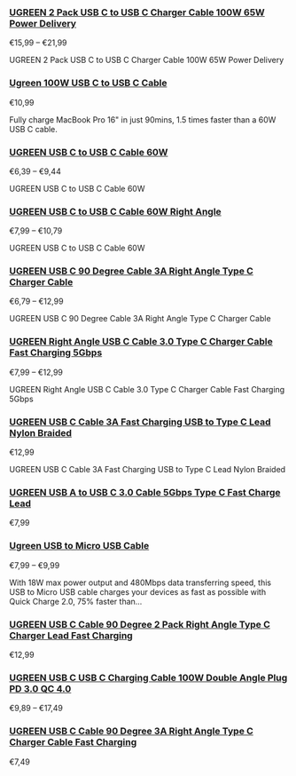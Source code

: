 ### [UGREEN 2 Pack USB C to USB C Charger Cable 100W 65W Power Delivery](/products/ugreen-2-pack-usb-c-to-usb-c-charger-cable-100w-65w-power-delivery) ###

€15,99 – €21,99

UGREEN 2 Pack USB C to USB C Charger Cable 100W 65W Power Delivery

### [Ugreen 100W USB C to USB C Cable](/products/ugreen-100w-usb-c-to-usb-c-cable) ###

€10,99

Fully charge MacBook Pro 16" in just 90mins, 1.5 times faster than a 60W USB C cable.

### [UGREEN USB C to USB C Cable 60W](/products/ugreen-usb-c-to-usb-c-cable-60w) ###

€6,39 – €9,44

UGREEN USB C to USB C Cable 60W

### [UGREEN USB C to USB C Cable 60W Right Angle](/products/ugreen-usb-c-to-usb-c-cable-60w-1) ###

€7,99 – €10,79

UGREEN USB C to USB C Cable 60W

### [UGREEN USB C 90 Degree Cable 3A Right Angle Type C Charger Cable](/products/ugreen-usb-c-90-degree-cable-3a-right-angle-type-c-charger-cable) ###

€6,79 – €12,99

UGREEN USB C 90 Degree Cable 3A Right Angle Type C Charger Cable

### [UGREEN Right Angle USB C Cable 3.0 Type C Charger Cable Fast Charging 5Gbps](/products/ugreen-right-angle-usb-c-cable-3-0-type-c-charger-cable-fast-charging-5gbps) ###

€7,99 – €12,99

UGREEN Right Angle USB C Cable 3.0 Type C Charger Cable Fast Charging 5Gbps

### [UGREEN USB C Cable 3A Fast Charging USB to Type C Lead Nylon Braided](/products/ugreen-usb-c-cable-3a-fast-charging-usb-to-type-c-lead-nylon-braided-1) ###

€12,99

UGREEN USB C Cable 3A Fast Charging USB to Type C Lead Nylon Braided

### [UGREEN USB A to USB C 3.0 Cable 5Gbps Type C Fast Charge Lead](/products/ugreen-usb-a-to-usb-c-3-0-cable-5gbps-type-c-fast-charge-lead) ###

€7,99

### [Ugreen USB to Micro USB Cable](/products/ugreen-usb-to-micro-usb-cable) ###

€7,99 – €9,99

With 18W max power output and 480Mbps data transferring speed, this USB to Micro USB cable charges your devices as fast as possible with Quick Charge 2.0, 75% faster than...

### [UGREEN USB C Cable 90 Degree 2 Pack Right Angle Type C Charger Lead Fast Charging](/products/ugreen-usb-c-cable-90-degree-2-pack-right-angle-type-c-charger-lead-fast-charging) ###

€12,99

### [UGREEN USB C USB C Charging Cable 100W Double Angle Plug PD 3.0 QC 4.0](/products/ugreen-usb-c-usb-c-charging-cable-100w-double-angle-plug-pd-3-0-qc-4-0) ###

€9,89 – €17,49

### [UGREEN USB C Cable 90 Degree 3A Right Angle Type C Charger Cable Fast Charging](/products/ugreen-usb-c-cable-90-degree-3a-right-angle-type-c-charger-cable-fast-charging) ###

€7,49
